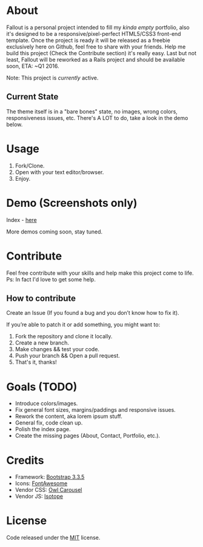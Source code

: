 # About

Fallout is a personal project intended to fill my *kinda empty* portfolio, also it's designed to be a responsive/pixel-perfect HTML5/CSS3 front-end template. Once the project is ready it will be released as a freebie exclusively here on Github, feel free to share with your friends. Help me build this project (Check the Contribute section) it's really easy. Last but not least, Fallout will be reworked as a Rails project and should be available soon, ETA: ~Q1 2016.

Note: This project is *currently* active.

## Current State

The theme itself is in a "bare bones" state, no images, wrong colors, responsiveness issues, etc. There's A LOT to do, take a look in the demo below.

# Usage

1. Fork/Clone.
2. Open with your text editor/browser.
3. Enjoy.

# Demo (Screenshots only)

Index - [here](img/index.jpg)

More demos coming soon, stay tuned.

# Contribute

Feel free contribute with your skills and help make this project come to life. Ps: In fact I'd love to get some help.

## How to contribute

Create an Issue (If you found a bug and you don’t know how to fix it).

If you’re able to patch it or add something, you might want to:

1. Fork the repository and clone it locally.
2. Create a new branch.
3. Make changes && test your code.
4. Push your branch && Open a pull request.
6. That's it, thanks!

# Goals (TODO)

* Introduce colors/images.
* Fix general font sizes, margins/paddings and responsive issues.
* Rework the content, aka lorem ipsum stuff.
* General fix, code clean up.
* Polish the index page.
* Create the missing pages (About, Contact, Portfolio, etc.).

# Credits

* Framework: [Bootstrap 3.3.5](http://getbootstrap.com)
* Icons: [FontAwesome](http://fortawesome.github.io/Font-Awesome)
* Vendor CSS: [Owl Carousel](http://owlgraphic.com/owlcarousel)
* Vendor JS: [Isotope](http://isotope.metafizzy.co)

# License

Code released under the [MIT](https://github.com/marlospomin/fallout/blob/master/LICENSE) license.
